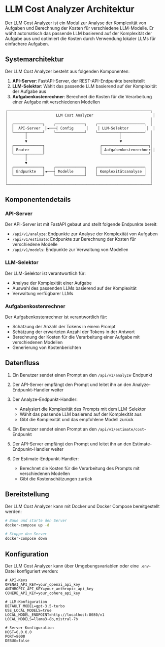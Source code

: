 # LLM Cost Analyzer Architektur

Der LLM Cost Analyzer ist ein Modul zur Analyse der Komplexität von Aufgaben und Berechnung der Kosten für verschiedene LLM-Modelle. Er wählt automatisch das passende LLM basierend auf der Komplexität der Aufgabe aus und optimiert die Kosten durch Verwendung lokaler LLMs für einfachere Aufgaben.

## Systemarchitektur

Der LLM Cost Analyzer besteht aus folgenden Komponenten:

1. **API-Server**: FastAPI-Server, der REST-API-Endpunkte bereitstellt
2. **LLM-Selektor**: Wählt das passende LLM basierend auf der Komplexität der Aufgabe aus
3. **Aufgabenkostenrechner**: Berechnet die Kosten für die Verarbeitung einer Aufgabe mit verschiedenen Modellen

```
┌─────────────────────────────────────────────────────────────────┐
│                      LLM Cost Analyzer                           │
│                                                                 │
│  ┌─────────────┐    ┌─────────────┐    ┌─────────────────────┐  │
│  │  API-Server  │◄───┤ Config      │    │ LLM-Selektor        │  │
│  └─────┬───────┘    └─────────────┘    └──────────┬──────────┘  │
│        │                                          │             │
│        ▼                                          ▼             │
│  ┌─────────────┐                         ┌─────────────────────┐│
│  │ Router      │                         │ Aufgabenkostenrechner││
│  └─────┬───────┘                         └─────────────────────┘│
│        │                                                        │
│        ▼                                                        │
│  ┌─────────────┐    ┌─────────────┐    ┌─────────────────────┐  │
│  │ Endpunkte   │◄───┤ Modelle     │    │ Komplexitätsanalyse │  │
│  └─────────────┘    └─────────────┘    └─────────────────────┘  │
│                                                                 │
└─────────────────────────────────────────────────────────────────┘
```

## Komponentendetails

### API-Server

Der API-Server ist mit FastAPI gebaut und stellt folgende Endpunkte bereit:

- `/api/v1/analyze`: Endpunkte zur Analyse der Komplexität von Aufgaben
- `/api/v1/estimate`: Endpunkte zur Berechnung der Kosten für verschiedene Modelle
- `/api/v1/models`: Endpunkte zur Verwaltung von Modellen

### LLM-Selektor

Der LLM-Selektor ist verantwortlich für:

- Analyse der Komplexität einer Aufgabe
- Auswahl des passenden LLMs basierend auf der Komplexität
- Verwaltung verfügbarer LLMs

### Aufgabenkostenrechner

Der Aufgabenkostenrechner ist verantwortlich für:

- Schätzung der Anzahl der Tokens in einem Prompt
- Schätzung der erwarteten Anzahl der Tokens in der Antwort
- Berechnung der Kosten für die Verarbeitung einer Aufgabe mit verschiedenen Modellen
- Generierung von Kostenberichten

## Datenfluss

1. Ein Benutzer sendet einen Prompt an den `/api/v1/analyze`-Endpunkt
2. Der API-Server empfängt den Prompt und leitet ihn an den Analyze-Endpunkt-Handler weiter
3. Der Analyze-Endpunkt-Handler:
   - Analysiert die Komplexität des Prompts mit dem LLM-Selektor
   - Wählt das passende LLM basierend auf der Komplexität aus
   - Gibt die Komplexität und das empfohlene Modell zurück

4. Ein Benutzer sendet einen Prompt an den `/api/v1/estimate/cost`-Endpunkt
5. Der API-Server empfängt den Prompt und leitet ihn an den Estimate-Endpunkt-Handler weiter
6. Der Estimate-Endpunkt-Handler:
   - Berechnet die Kosten für die Verarbeitung des Prompts mit verschiedenen Modellen
   - Gibt die Kostenschätzungen zurück

## Bereitstellung

Der LLM Cost Analyzer kann mit Docker und Docker Compose bereitgestellt werden:

```bash
# Baue und starte den Server
docker-compose up -d

# Stoppe den Server
docker-compose down
```

## Konfiguration

Der LLM Cost Analyzer kann über Umgebungsvariablen oder eine `.env`-Datei konfiguriert werden:

```
# API-Keys
OPENAI_API_KEY=your_openai_api_key
ANTHROPIC_API_KEY=your_anthropic_api_key
COHERE_API_KEY=your_cohere_api_key

# LLM-Konfiguration
DEFAULT_MODEL=gpt-3.5-turbo
USE_LOCAL_MODELS=true
LOCAL_MODEL_ENDPOINT=http://localhost:8080/v1
LOCAL_MODELS=llama3-8b,mistral-7b

# Server-Konfiguration
HOST=0.0.0.0
PORT=8000
DEBUG=false
```